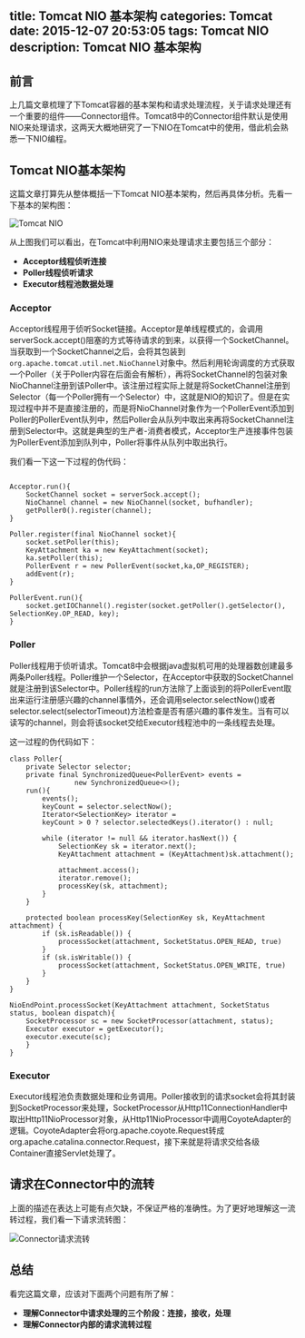 title: Tomcat NIO 基本架构
categories: Tomcat
date: 2015-12-07 20:53:05
tags: Tomcat NIO
description: Tomcat NIO 基本架构
---

## 前言

上几篇文章梳理了下Tomcat容器的基本架构和请求处理流程，关于请求处理还有一个重要的组件——Connector组件。Tomcat8中的Connector组件默认是使用NIO来处理请求，这两天大概地研究了一下NIO在Tomcat中的使用，借此机会熟悉一下NIO编程。

## Tomcat NIO基本架构

这篇文章打算先从整体概括一下Tomcat NIO基本架构，然后再具体分析。先看一下基本的架构图：

![Tomcat NIO](https://raw.githubusercontent.com/rason/rason.github.io/master/image/tomcatnio-strcuture.png)

<!-- more -->

从上图我们可以看出，在Tomcat中利用NIO来处理请求主要包括三个部分：

- **Acceptor线程侦听连接**
- **Poller线程侦听请求**
- **Executor线程池数据处理**

### Acceptor

Acceptor线程用于侦听Socket链接。Acceptor是单线程模式的，会调用serverSock.accept()阻塞的方式等待请求的到来，以获得一个SocketChannel。当获取到一个SocketChannel之后，会将其包装到`org.apache.tomcat.util.net.NioChannel`对象中。然后利用轮询调度的方式获取一个Poller（关于Poller内容在后面会有解析），再将SocketChannel的包装对象NioChannel注册到该Poller中。该注册过程实际上就是将SocketChannel注册到Selector（每一个Poller拥有一个Selector）中，这就是NIO的知识了。但是在实现过程中并不是直接注册的，而是将NioChannel对象作为一个PollerEvent添加到Poller的PollerEvent队列中，然后Poller会从队列中取出来再将SocketChannel注册到Selector中。这就是典型的生产者-消费者模式，Acceptor生产连接事件包装为PollerEvent添加到队列中，Poller将事件从队列中取出执行。

我们看一下这一下过程的伪代码：

```

Acceptor.run(){
	SocketChannel socket = serverSock.accept();
	NioChannel channel = new NioChannel(socket, bufhandler);
	getPoller0().register(channel);
}

Poller.register(final NioChannel socket){
 	socket.setPoller(this);
    KeyAttachment ka = new KeyAttachment(socket);
    ka.setPoller(this);
	PollerEvent r = new PollerEvent(socket,ka,OP_REGISTER);
	addEvent(r);
}

PollerEvent.run(){
	socket.getIOChannel().register(socket.getPoller().getSelector(), SelectionKey.OP_READ, key);
}

```

### Poller

Poller线程用于侦听请求。Tomcat8中会根据java虚拟机可用的处理器数创建最多两条Poller线程。Poller维护一个Selector，在Acceptor中获取的SocketChannel就是注册到该Selector中。Poller线程的run方法除了上面谈到的将PollerEvent取出来运行注册感兴趣的channel事情外，还会调用selector.selectNow()或者selector.select(selectorTimeout)方法检查是否有感兴趣的事件发生。当有可以读写的channel，则会将该socket交给Executor线程池中的一条线程去处理。

这一过程的伪代码如下：

```
class Poller{
	private Selector selector;
    private final SynchronizedQueue<PollerEvent> events =
                new SynchronizedQueue<>();
    run(){
    	events();
    	keyCount = selector.selectNow();
    	Iterator<SelectionKey> iterator =
        keyCount > 0 ? selector.selectedKeys().iterator() : null;
        
        while (iterator != null && iterator.hasNext()) {
            SelectionKey sk = iterator.next();
            KeyAttachment attachment = (KeyAttachment)sk.attachment();
            
            attachment.access();
            iterator.remove();
            processKey(sk, attachment);
        }
	}

	protected boolean processKey(SelectionKey sk, KeyAttachment attachment) {
		if (sk.isReadable()) {
            processSocket(attachment, SocketStatus.OPEN_READ, true)
        }
        if (sk.isWritable()) {
            processSocket(attachment, SocketStatus.OPEN_WRITE, true)
        }
	}
}

NioEndPoint.processSocket(KeyAttachment attachment, SocketStatus status, boolean dispatch){
	SocketProcessor sc = new SocketProcessor(attachment, status);
    Executor executor = getExecutor();
    executor.execute(sc);
    }
}
```

### Executor

Executor线程池负责数据处理和业务调用。Poller接收到的请求socket会将其封装到SocketProcessor来处理，SocketProcessor从Http11ConnectionHandler中取出Http11NioProcessor对象，从Http11NioProcessor中调用CoyoteAdapter的逻辑。CoyoteAdapter会将org.apache.coyote.Request转成org.apache.catalina.connector.Request，接下来就是将请求交给各级Container直接Servlet处理了。

## 请求在Connector中的流转

上面的描述在表达上可能有点欠缺，不保证严格的准确性。为了更好地理解这一流转过程，我们看一下请求流转图：

![Connector请求流转](https://raw.githubusercontent.com/rason/rason.github.io/master/image/tomcatnio-dispath.png)

## 总结

看完这篇文章，应该对下面两个问题有所了解：

- **理解Connector中请求处理的三个阶段：连接，接收，处理**
- **理解Connector内部的请求流转过程**
